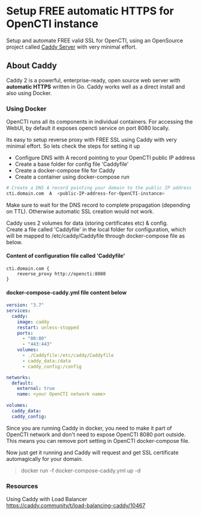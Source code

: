 # Setup FREE automatic HTTPS for OpenCTI instance
Setup and automate FREE valid SSL for OpenCTI, using an OpenSource project called [Caddy Server](https://caddyserver.com/) with very minimal effort.

## About Caddy
Caddy 2 is a powerful, enterprise-ready, open source web server with **automatic HTTPS** written in Go. Caddy works well as a direct install and also using Docker.

### Using Docker
OpenCTI runs all its components in individual containers. For accessing the WebUI, by default it exposes opencti service on port 8080 locally.   

Its easy to setup reverse proxy with FREE SSL using Caddy with very minimal effort. So lets check the steps for setting it up  
- Configure DNS with A record pointing to your OpenCTI public IP address  
- Create a base folder for config file 'Caddyfile'
- Create a docker-compose file for Caddy
- Create a container using docker-compose run 


```bash
# Create a DNS A record pointing your domain to the public IP address
cti.domain.com  A  <public-IP-address-for-OpenCTI-instance>
```
Make sure to wait for the DNS record to complete propagation (depending on TTL). Otherwise automatic SSL creation would not work.  

Caddy uses 2 volumes for data (storing certificates etc) & config.  
Create a file called 'Caddyfile' in the local folder for configuration, which will be mapped to /etc/caddy/Caddyfile through docker-compose file as below.
#### Content of configuration file called 'Caddyfile' 
```
cti.domain.com {
	reverse_proxy http://opencti:8080
}
```

#### docker-compose-caddy.yml file content below
```yaml
version: "3.7"
services:
  caddy:
    image: caddy
    restart: unless-stopped
    ports:
      - "80:80"
      - "443:443"
    volumes:
      - ./Caddyfile:/etc/caddy/Caddyfile
      - caddy_data:/data
      - caddy_config:/config

networks:
  default:
    external: true
    name: <your OpenCTI network name>
    
volumes:
  caddy_data:
  caddy_config:
```

Since you are running Caddy in docker, you need to make it part of OpenCTI network and don't need to expose OpenCTI 8080 port outside.
This means you can remove port setting in OpenCTI docker-compose file.

Now just get it running and Caddy will request and get SSL certificate automagically for your domain.  
> docker run -f docker-compose-caddy.yml up -d

### Resources
Using Caddy with Load Balancer  
https://caddy.community/t/load-balancing-caddy/10467
